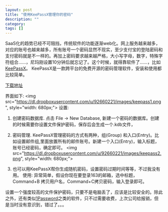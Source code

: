 ```yaml
---
layout: post
title: "使用KeePassX管理你的密码"
description: ""
category: 
tags: []
---
```



SaaS化的趋势已经不可阻挡，传统软件的功能逐渐web化。网上服务越来越多，对应的账号也越来越多，所有账号一个密码显然不现实，至少支付宝的登陆密码和支付密码就是不一样的。再加上密码要求越来越严格，大小写字母，数字，特殊字符组合……，尼玛刚设置10分钟后就忘记了。这个时候，就得靠软件了……，比如[KeePassX](http://www.keepassx.org/)。
KeePassX是一款跨平台的免费开源的密码管理软件，安装和使用都比较简单。

[下载地址](http://www.keepassx.org/downloads/)

界面如下:
<img src="https://dl.dropboxusercontent.com/u/92660221/images/keepass1.png", style="width: 680px;">
设置:

1. 创建密码数据库.
 点击 File ->  New Database, 新建一个密码的数据库。创建的时候需要你设置文件保护密码，保存后会生成一个.kdb文件，

2. 密码管理. KeePassX管理密码的方式有两种，组(Group) 和入口(Entry)。比如设置邮件组,里面放置所有的邮件账号。新建一个入口(Entry)，输入标题，账号已经密码，确定即可。
<img src="https://dl.dropboxusercontent.com/u/92660221/images/keepass2.png", style="width: 680px;">

3. 也可以用KeePassX帮你生成随机密码，设置密码过期时间等等，不过我没有用。
使用:
异常简单，假设你现在要登录163的邮箱，选中标题，Command+B 拷贝用户名，Command+C拷贝密码，输入登录即可。

设置一个强度较高的文件保护密码，只要不是电脑丢了，应该是比较安全的。除此之外，还有类似[1Password](https://agilebits.com/onepassword)之类的软件，只不过需要收费，上次公司给报销，但是当时没有意识到，错过了。。。
